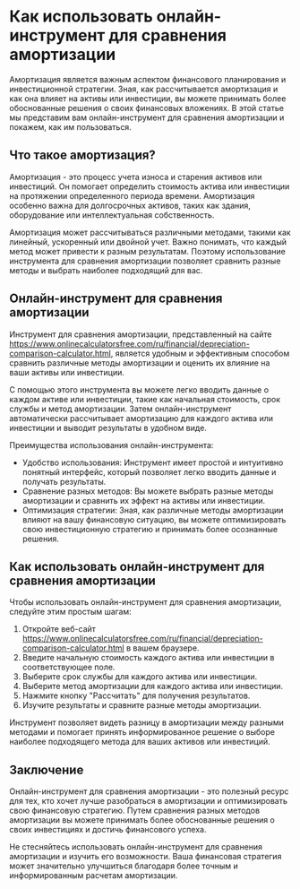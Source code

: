 Как использовать онлайн-инструмент для сравнения амортизации
============================================================

Амортизация является важным аспектом финансового планирования и инвестиционной стратегии. Зная, как рассчитывается амортизация и как она влияет на активы или инвестиции, вы можете принимать более обоснованные решения о своих финансовых вложениях. В этой статье мы представим вам онлайн-инструмент для сравнения амортизации и покажем, как им пользоваться.

Что такое амортизация?
----------------------

Амортизация - это процесс учета износа и старения активов или инвестиций. Он помогает определить стоимость актива или инвестиции на протяжении определенного периода времени. Амортизация особенно важна для долгосрочных активов, таких как здания, оборудование или интеллектуальная собственность.

Амортизация может рассчитываться различными методами, такими как линейный, ускоренный или двойной учет. Важно понимать, что каждый метод может привести к разным результатам. Поэтому использование инструмента для сравнения амортизации позволяет сравнить разные методы и выбрать наиболее подходящий для вас.

Онлайн-инструмент для сравнения амортизации
-------------------------------------------

Инструмент для сравнения амортизации, представленный на сайте <https://www.onlinecalculatorsfree.com/ru/financial/depreciation-comparison-calculator.html>, является удобным и эффективным способом сравнить различные методы амортизации и оценить их влияние на ваши активы или инвестиции.

С помощью этого инструмента вы можете легко вводить данные о каждом активе или инвестиции, такие как начальная стоимость, срок службы и метод амортизации. Затем онлайн-инструмент автоматически рассчитывает амортизацию для каждого актива или инвестиции и выводит результаты в удобном виде.

Преимущества использования онлайн-инструмента:

- Удобство использования: Инструмент имеет простой и интуитивно понятный интерфейс, который позволяет легко вводить данные и получать результаты.
- Сравнение разных методов: Вы можете выбрать разные методы амортизации и сравнить их эффект на активы или инвестиции.
- Оптимизация стратегии: Зная, как различные методы амортизации влияют на вашу финансовую ситуацию, вы можете оптимизировать свою инвестиционную стратегию и принимать более осознанные решения.

Как использовать онлайн-инструмент для сравнения амортизации
------------------------------------------------------------

Чтобы использовать онлайн-инструмент для сравнения амортизации, следуйте этим простым шагам:

1. Откройте веб-сайт <https://www.onlinecalculatorsfree.com/ru/financial/depreciation-comparison-calculator.html> в вашем браузере.
2. Введите начальную стоимость каждого актива или инвестиции в соответствующее поле.
3. Выберите срок службы для каждого актива или инвестиции.
4. Выберите метод амортизации для каждого актива или инвестиции.
5. Нажмите кнопку "Рассчитать" для получения результатов.
6. Изучите результаты и сравните разные методы амортизации.

Инструмент позволяет видеть разницу в амортизации между разными методами и помогает принять информированное решение о выборе наиболее подходящего метода для ваших активов или инвестиций.

Заключение
----------

Онлайн-инструмент для сравнения амортизации - это полезный ресурс для тех, кто хочет лучше разобраться в амортизации и оптимизировать свою финансовую стратегию. Путем сравнения разных методов амортизации вы можете принимать более обоснованные решения о своих инвестициях и достичь финансового успеха.

Не стесняйтесь использовать онлайн-инструмент для сравнения амортизации и изучить его возможности. Ваша финансовая стратегия может значительно улучшиться благодаря более точным и информированным расчетам амортизации.